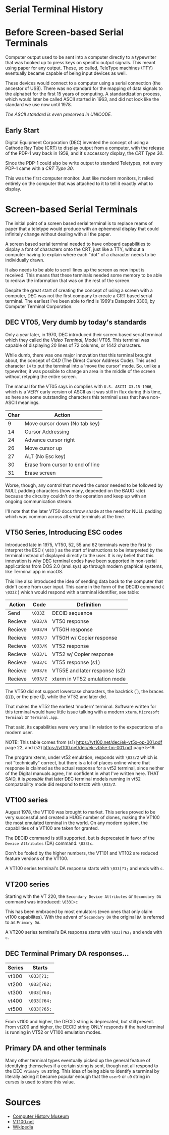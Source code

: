 # Serial Terminal History

# Before Screen-based Serial Terminals

Computer output used to be sent into a computer directly to a typewriter
that was hooked up to press keys on specific output signals.
This meant using paper for any output.  These, so called, TeleType
machines (TTY) eventually became capable of being input devices as well.

These devices would connect to a computer using a serial connection
(the ancestor of USB).  There was no standard for the mapping of data
signals to the alphabet for the first 15 years of computing.
A standardization process, which would later be called ASCII started
in 1963, and did not look like the standard we use now until 1978.

*The ASCII standard is even preserved in UNICODE.*

## Early Start

Digital Equipment Corporation (DEC) invented the concept
of using a Cathode Ray Tube (CRT) to display output from a computer,
with the release of the PDP-1 way back in 1959, and it's accessory
display, the _CRT Type 30_.

Since the PDP-1 could also be write output to standard Teletypes,
not every PDP-1 came with a _CRT Type 30_.

This was the first computer monitor.  Just like modern monitors, it relied
entirely on the computer that was attached to it to tell it exactly what to
display.

# Screen-based Serial Terminals

The initial point of a screen based serial terminal is to replace
reams of paper that a teletype would produce with an ephemeral
display that could infinitely change without dealing with all the
paper.

A screen based serial terminal needed to have onboard capabilities
to display a font of characters onto the CRT, just like a TTY,
without a computer having to explain where each "dot" of a character
needs to be individually drawn.

It also needs to be able to scroll lines up the screen as new input
is received.  This means that these terminals needed some memory to
be able to redraw the information that was on the rest of the screen.

Despite the great start of creating the concept of using a
screen with a computer, DEC was not the first company
to create a CRT based serial terminal.  The earliest I've been able
to find is 1969's Datapoint 3300, by Computer Terminal Corporation.

## DEC VT05, Very dumb by today's standards

Only a year later, in 1970, DEC introduced their screen based serial
terminal which they called the *Video Terminal*, Model *VT*05.
This terminal was capable of displaying 20 lines of 72 columns, or 1442
characters.

While dumb, there was one major innovation that this terminal brought
about, the concept of *CAD* (The Direct Cursor Address Code).
This used character `14` to put the terminal into a 'move the cursor'
mode.  So, unlike a typewriter, it was possible to change an
area in the middle of the screen without retyping the entire screen.

The manual for the VT05 says in complies with
`U.S. ASCII X3.15-1966`, which is a VERY early version
of ASCII as it was still in flux during this time, so here are some
outstanding characters this terminal uses that have non-ASCII meanings.

| Char | Action |
|---|---|
| 9  | Move cursor down (No tab key) |
| 14 | Cursor Addressing |
| 24 | Advance cursor right |
| 26 | Move cursor up |
| 27 | ALT (No Esc key) |
| 30 | Erase from cursor to end of line |
| 31 | Erase screen |

Worse, though, any control that moved the cursor needed to be
followed by NULL padding characters (how many, depended on the
BAUD rate) because the circuitry couldn't do the operation and keep
up with an ongoing communication stream.

I'll note that the later VT50 docs throw shade at the need for NULL
padding which was common across all serial terminals at the time.

## VT50 Series, Introducing ESC codes

Introduced late in 1975, VT50, 52, 55 and 62 terminals were the first
to interpret the ESC ( `\033` ) as the start of instructions to be
interpreted by the terminal instead of displayed directly to the user.
It is my belief that this innovation is why DEC terminal codes
have been supported in non-serial applications from DOS 2.0
(ansi.sys) up through modern graphical systems,
like Terminal.app in macOS.

This line also introduced the idea of sending data back to the computer
that didn't come from user input.  This came in the form of the
DECID command ( `\033Z` ) which would respond with a terminal identifier,
see table:

| Action | Code | Definition |
|----|----|----|
| Send    | `\033Z`  | DECID sequence |
| Recieve | `\033/A` | VT50 response |
| Recieve | `\033/H` | VT50H response |
| Recieve | `\033/J` | VT50H w/ Copier response |
| Recieve | `\033/K` | VT52 response |
| Recieve | `\033/L` | VT52 w/ Copier response |
| Recieve | `\033/C` | VT55 response (s1) |
| Recieve | `\033/E` | VT55E and later response (s2) |
| Recieve | `\033/Z` | xterm in VT52 emulation mode |

The VT50 did not support lowercase characters, the backtick (\`),
the braces ({/}), or the pipe (|), while the VT52 and later did.

That makes the VT52 the earliest 'modern' terminal.  Software written
for this terminal would have little issue talking with a modern
`xterm`, `Microsoft Terminal` or `Terminal.app`.

That said, its capabilities were very small in relation to the
expectations of a modern user.

NOTE: This table comes from
(s1) https://vt100.net/dec/ek-vt5x-op-001.pdf page 22, and
(s2) https://vt100.net/dec/ek-vt55e-tm-001.pdf page 5-19.

The program xterm, under vt52 emulation, responds with `\033/Z`
which is not "technically" correct, but there is a lot of places
online  where that response is claimed as the actual response for
a vt52 terminal, since neither of the Digital manuals agree, I'm
confident in what I've written here.  THAT SAID, it is *possible*
that later DEC terminal models running in vt52 compatability mode
did respond to `DECID` with `\033/Z`.

## VT100 series

August 1978, the VT100 was brought to market.  This series proved to be
very successful and created a HUGE number of clones, making the VT100 the
most emulated terminal in the world.  On any modern system, the capabilities
of a VT100 are taken for granted.

The DECID command is still supported, but is deprecated in favor of
the `Device Attributes` (DA) command: `\033[c`.

Don't be fooled by the higher numbers,
the VT101 and VT102 are reduced feature versions of the VT100.

A VT100 series terminal's DA response starts with `\033[?1;` and
ends with `c`.

## VT200 series

Starting with the VT 220, the `Secondary Device Attributes` or `Secondary DA`
command was introduced: `\033[>c`

This has been embraced by most emulators (even ones that only claim vt100
capabilites).  With the advent of `Secondary DA` the original `DA` is 
referred to as `Primary DA`.

A VT200 series terminal's DA response starts with `\033[?62;` and
ends with `c`.

## DEC Terminal Primary DA responses...

| Series | Starts      |
|--------|-------------|
| vt100  | `\033[?1;`  |
| vt200  | `\033[?62;` |
| vt300  | `\033[?63;` |
| vt400  | `\033[?64;` |
| vt500  | `\033[?65;` |

From vt100 and higher, the DECID string is deprecated, but still present.
From vt200 and higher, the DECID string ONLY responds if the hard
terminal is running in VT52 or VT100 emulation modes.

## Primary DA and other terminals

Many other terminal types eventually picked up the general feature of
identifying themselves if a certain string is sent, though not all
respond to the DEC `Primary DA` string.  This idea of being able to identify
a terminal by literally asking it became popular enough that the `user9`
or `u9` string in curses is used to store this value.

# Sources

* [Computer History Museum](https://computerhistory.org/)
* [VT100.net](https://vt100.net/)
* [Wikipedia](https://wikipedia.org/)

